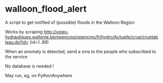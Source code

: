 # walloon_flood_alert
A script to get notified of (possible) floods in the Walloon Region

Works by scraping http://voies-hydrauliques.wallonie.be/opencms/opencms/fr/hydro/Actuelle/crue/cruetableau.do?id= (id=1..89)

When an anomaly is detected, send a sms to the people who subscribed to the service

No database is needed !

May run, eg, on PythonAnywhere
